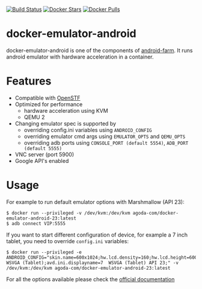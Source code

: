 [![Build Status](https://travis-ci.org/agoda-com/docker-emulator-android.svg?branch=master)](https://travis-ci.org/agoda-com/docker-emulator-android)
[![Docker Stars](https://img.shields.io/docker/stars/agoda-com/docker-emulator-android.svg)]()
[![Docker Pulls](https://img.shields.io/docker/pulls/agoda-com/docker-emulator-android.svg)]()

# docker-emulator-android
docker-emulator-android is one of the components of [android-farm](https://github.com/agoda-com/android-farm). It runs android emulator with hardware acceleration in a container.

# Features
- Compatible with [OpenSTF](https://openstf.io)
- Optimized for performance
  - hardware acceleration using KVM
  - QEMU 2
- Changing emulator spec is supported by
  - overriding config.ini variables using `ANDROID_CONFIG`
  - overriding emulator cmd args using `EMULATOR_OPTS` and `QEMU_OPTS`
  - overriding adb ports using `CONSOLE_PORT (default 5554)`, `ADB_PORT (default 5555)`
- VNC server (port 5900)
- Google API's enabled

# Usage
For example to run default emulator options with Marshmallow (API 23):
```console
$ docker run --privileged -v /dev/kvm:/dev/kvm agoda-com/docker-emulator-android-23:latest
$ adb connect VIP:5555
```

If you want to start different configuration of device, for example a 7 inch tablet, you need to override `config.ini` variables:

```console
$ docker run --privileged -e ANDROID_CONFIG="skin.name=600x1024;hw.lcd.density=160;hw.lcd.height=600;hw.lcd.width=1024;hw.device.name=7in WSVGA (Tablet);avd.ini.displayname=7  WSVGA (Tablet) API 23;" -v /dev/kvm:/dev/kvm agoda-com/docker-emulator-android-23:latest
```

For all the options available please check the [official documentation](https://developer.android.com/studio/run/emulator-commandline.html)
